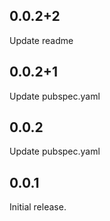 ## 0.0.2+2
Update readme

## 0.0.2+1
Update pubspec.yaml

## 0.0.2

Update pubspec.yaml

## 0.0.1

Initial release.
